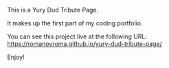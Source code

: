 This is a Yury Dud Tribute Page.

It makes up the first part of my coding portfolio.

You can see this project live at the following URL:
https://romanovroma.github.io/yury-dud-tribute-page/

Enjoy!
